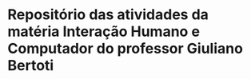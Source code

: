 # Repositório das atividades da matéria Interação Humano e Computador do professor Giuliano Bertoti

##